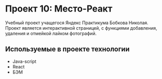 
# Проект 10: Место-Реакт
  Учебный проект учащегося Яндекс Практикума Бобкова Николая. Проект является интерактивной страницей, с функциями добавления, удаления и отмейкой лайком фотографий.

## Используемые в проекте технологии

* Java-script
* React
* БЭМ